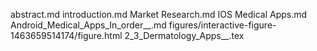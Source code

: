 abstract.md
introduction.md
Market Research.md
IOS Medical Apps.md
Android_Medical_Apps_In_order__.md
figures/interactive-figure-1463659514174/figure.html
2_3_Dermatology_Apps__.tex
